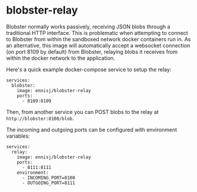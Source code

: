 # blobster-relay

Blobster normally works passively, receiving JSON blobs through a traditional HTTP interface. This is problematic when attempting to connect to Blobster from within the sandboxed network docker containers run in. As an alternative, this image will automatically accept a websocket connection (on port 8109 by default) from Blobster, relaying blobs it receives from within the docker network to the application.

Here's a quick example docker-compose service to setup the relay:
```
services:
  blobster:
    image: ennisj/blobster-relay
    ports:
      - 8109:8109
```
Then, from another service you can POST blobs to the relay at ``http://blobster:8108/blob``.

The incoming and outgoing ports can be configured with environment variables:
```
services:
  relay:
    image: ennisj/blobster-relay
    ports:
      - 8111:8111
    environment:
      - INCOMING_PORT=8100
      - OUTGOING_PORT=8111
```

